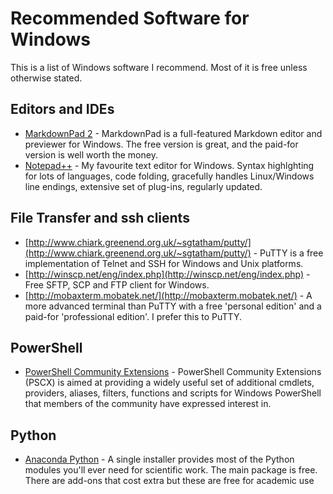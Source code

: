 # Recommended Software for Windows

This is a list of Windows software I recommend.  Most of it is free unless otherwise stated.

## Editors and IDEs

 - [MarkdownPad 2](http://markdownpad.com/) - MarkdownPad is a full-featured Markdown editor and previewer for Windows.  The free version is great, and the paid-for version is well worth the money.
 - [Notepad++](http://notepad-plus-plus.org/) -  My favourite text editor for Windows.  Syntax highlghting for lots of languages, code folding, gracefully handles Linux/Windows line endings, extensive set of plug-ins, regularly updated.

## File Transfer and ssh clients

 - [http://www.chiark.greenend.org.uk/~sgtatham/putty/](http://www.chiark.greenend.org.uk/~sgtatham/putty/) - PuTTY is a free implementation of Telnet and SSH for Windows and Unix platforms.
 - [http://winscp.net/eng/index.php](http://winscp.net/eng/index.php) - Free SFTP, SCP and FTP client for Windows.
 - [http://mobaxterm.mobatek.net/](http://mobaxterm.mobatek.net/) - A more advanced terminal  than PuTTY with a free 'personal edition' and a paid-for 'professional edition'.  I prefer this to PuTTY.

## PowerShell

 - [PowerShell Community Extensions](http://pscx.codeplex.com/) - PowerShell Community Extensions (PSCX) is aimed at providing a widely useful set of additional cmdlets, providers, aliases, filters, functions and scripts for Windows PowerShell that members of the community have expressed interest in. 

## Python

 - [Anaconda Python](https://store.continuum.io/cshop/anaconda/) - A single installer provides most of the Python modules you'll ever need for scientific work. The main package is free. There are add-ons that cost extra but these are free for academic use
